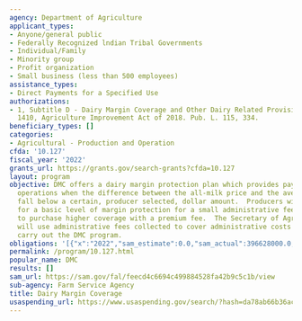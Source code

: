 ```yaml
---
agency: Department of Agriculture
applicant_types:
- Anyone/general public
- Federally Recognized lndian Tribal Governments
- Individual/Family
- Minority group
- Profit organization
- Small business (less than 500 employees)
assistance_types:
- Direct Payments for a Specified Use
authorizations:
- 1, Subtitle D - Dairy Margin Coverage and Other Dairy Related Provisions, 1401 -
  1410, Agriculture Improvement Act of 2018. Pub. L. 115, 334.
beneficiary_types: []
categories:
- Agricultural - Production and Operation
cfda: '10.127'
fiscal_year: '2022'
grants_url: https://grants.gov/search-grants?cfda=10.127
layout: program
objective: DMC offers a dairy margin protection plan which provides payments to dairy
  operations when the difference between the all-milk price and the average feed cost
  fall below a certain, producer selected, dollar amount.  Producers will be eligible
  for a basic level of margin protection for a small administrative fee and be able
  to purchase higher coverage with a premium fee.  The Secretary of Agriculture (Secretary)
  will use administrative fees collected to cover administrative costs incurred to
  carry out the DMC program.
obligations: '[{"x":"2022","sam_estimate":0.0,"sam_actual":396628000.0,"usa_spending_actual":272500712.03},{"x":"2023","sam_estimate":1753569000.0,"sam_actual":0.0,"usa_spending_actual":623756038.79},{"x":"2024","sam_estimate":1304720000.0,"sam_actual":0.0,"usa_spending_actual":0.0}]'
permalink: /program/10.127.html
popular_name: DMC
results: []
sam_url: https://sam.gov/fal/feecd4c6694c499884528fa42b9c5c1b/view
sub-agency: Farm Service Agency
title: Dairy Margin Coverage
usaspending_url: https://www.usaspending.gov/search/?hash=da78ab66b36acabe2431dba84582ba40
---
```

